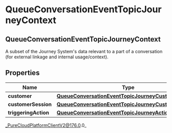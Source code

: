 # QueueConversationEventTopicJourneyContext

## QueueConversationEventTopicJourneyContext
A subset of the Journey System&#39;s data relevant to a part of a conversation (for external linkage and internal usage/context).

## Properties

|Name | Type | Description | Notes|
|------------ | ------------- | ------------- | -------------|
| **customer** | [**QueueConversationEventTopicJourneyCustomer**](QueueConversationEventTopicJourneyCustomer) |  | [optional] |
| **customerSession** | [**QueueConversationEventTopicJourneyCustomerSession**](QueueConversationEventTopicJourneyCustomerSession) |  | [optional] |
| **triggeringAction** | [**QueueConversationEventTopicJourneyAction**](QueueConversationEventTopicJourneyAction) |  | [optional] |



_PureCloudPlatformClientV2@176.0.0_
